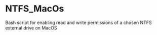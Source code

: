 # NTFS_MacOs

Bash script for enabling read and write permissions of a chosen NTFS external drive on MacOS
